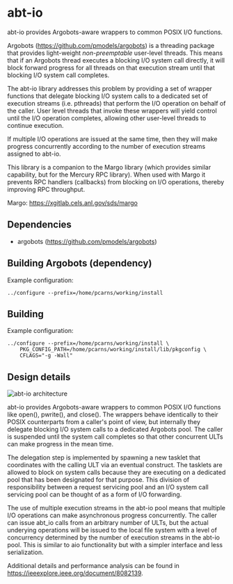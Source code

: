 # abt-io

abt-io provides Argobots-aware wrappers to common POSIX I/O
functions.

Argobots (https://github.com/pmodels/argobots) is a threading package
that provides light-weight _non-preemptable_ user-level threads.  This
means that if an Argobots thread executes a blocking I/O system call
directly, it will block forward progress for all threads on that execution
stream until that blocking I/O system call completes.

The abt-io library addresses this problem by providing a set of wrapper
functions that delegate blocking I/O system calls to a dedicated set
of execution streams (i.e. pthreads) that perform the I/O operation on
behalf of the caller.  User level threads that invoke these wrappers
will yield control until the I/O operation completes, allowing other
user-level threads to continue execution.

If multiple I/O operations are issued at the same time, then they will make
progress concurrently according to the number of execution streams assigned
to abt-io.

This library is a companion to the Margo library (which provides similar
capability, but for the Mercury RPC library).  When used with Margo it
prevents RPC handlers (callbacks) from blocking on I/O operations, thereby
improving RPC throughput.

Margo: https://xgitlab.cels.anl.gov/sds/margo

##  Dependencies

* argobots (https://github.com/pmodels/argobots)

## Building Argobots (dependency)

Example configuration:

    ../configure --prefix=/home/pcarns/working/install

## Building

Example configuration:

    ../configure --prefix=/home/pcarns/working/install \
        PKG_CONFIG_PATH=/home/pcarns/working/install/lib/pkgconfig \
        CFLAGS="-g -Wall"

## Design details

![abt-io architecture](doc/fig/abt-io-diagram.png)

abt-io provides Argobots-aware wrappers to common POSIX I/O functions
like open(), pwrite(), and close().  The wrappers behave identically to
their POSIX counterparts from a caller's point of view, but internally
they delegate blocking I/O system calls to a dedicated Argobots pool.
The caller is suspended until the system call completes so that other
concurrent ULTs can make progress in the mean time.

The delegation step is implemented by spawning a new tasklet that
coordinates with the calling ULT via an eventual construct. The tasklets
are allowed to block on system calls because they are executing on a
dedicated pool that has been designated for that purpose. This division
of responsibility between a request servicing pool and an I/O system
call servicing pool can be thought of as a form of I/O forwarding.

The use of multiple execution streams in the abt-io pool means that
multiple I/O operations can make asynchronous progress concurrently.
The caller can issue abt\_io calls from an arbitrary number of ULTs,
but the actual underying operations will be issued to the local file
system with a level of concurrency determined by the number of execution
streams in the abt-io pool.  This is similar to aio functionality but with a
simpler interface and less serialization.

Additional details and performance analysis can be found in
https://ieeexplore.ieee.org/document/8082139.
